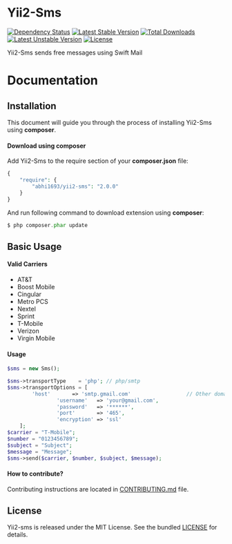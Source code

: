 Yii2-Sms
========

[![Dependency Status](https://www.versioneye.com/user/projects/54e1e66a0a910b25de0001b0/badge.svg?style=flat)](https://www.versioneye.com/user/projects/54e1e66a0a910b25de0001b0)
[![Latest Stable Version](https://poser.pugx.org/abhi1693/yii2-sms/v/stable.svg)](https://packagist.org/packages/abhi1693/yii2-sms) [![Total Downloads](https://poser.pugx.org/abhi1693/yii2-sms/downloads.svg)](https://packagist.org/packages/abhi1693/yii2-sms) [![Latest Unstable Version](https://poser.pugx.org/abhi1693/yii2-sms/v/unstable.svg)](https://packagist.org/packages/abhi1693/yii2-sms) [![License](https://poser.pugx.org/abhi1693/yii2-sms/license.svg)](https://packagist.org/packages/abhi1693/yii2-sms)

Yii2-Sms sends free messages using Swift Mail

Documentation
=============

## Installation


This document will guide you through the process of installing Yii2-Sms using **composer**.


#### Download using composer


Add Yii2-Sms to the require section of your **composer.json** file:

```php
{
    "require": {
        "abhi1693/yii2-sms": "2.0.0"
    }
}
```

And run following command to download extension using **composer**:

```php
$ php composer.phar update
```

## Basic Usage

#### Valid Carriers

- AT&T
- Boost Mobile
- Cingular
- Metro PCS
- Nextel
- Sprint
- T-Mobile
- Verizon
- Virgin Mobile

#### Usage

```php
$sms = new Sms();

$sms->transportType    = 'php'; // php/smtp
$sms->transportOptions = [
        'host'       => 'smtp.gmail.com'                  // Other domains can also be used
                'username'   => 'your@gmail.com',
                'password'   => '******',
                'port'       => '465',
                'encryption' => 'ssl'
    ];
$carrier = "T-Mobile";
$number = "0123456789";
$subject = "Subject";
$message = "Message";
$sms->send($carrier, $number, $subject, $message);
```

#### How to contribute?

Contributing instructions are located in [CONTRIBUTING.md](CONTRIBUTING.md) file.

## License

Yii2-sms is released under the MIT License. See the bundled [LICENSE](LICENSE.md) for details.
